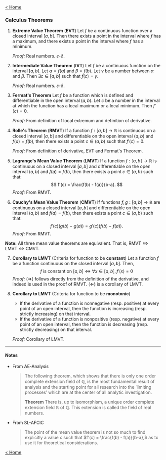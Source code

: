 [< Home](/index.html)



### Calculus Theorems



1. **Extreme Value Theorem** (**EVT**)
   Let $f$ be a continuous function over a closed interval $[a,b].$ Then there exists a point in the interval where $f$ has a maximum, and there exists a point in the interval where $f$​ has a minimum. 

   *Proof:* 
   Real numbers. $\varepsilon$-$\delta.$​ 

   

2. **Intermediate Value Theorem** (**IVT**)
   Let $f$ be a continuous function on the interval $[a,b].$ Let $\alpha = f(a)$ and $\beta = f(b).$ Let $\gamma$ be a number between $\alpha$ and $\beta.$  Then $\exists c \in [a,b]$ such that $f(c) = \gamma.$

   *Proof:* 
   Real numbers. $\varepsilon$-$\delta.$

   

3. **Fermat's Theorem**
   Let $f$ be a function which is defined and differentiable in the open interval $(a,b).$ Let $c$ be a number in the interval at which the function has a local maximum or a local minimum. Then $f'(c) = 0.$ 

   *Proof:* 
   From definition of local extremum and definition of derivative.

   

4. **Rolle's Theorem** (**RMVT**)
   If a function $f : [a, b] → \mathbb{R}$ is continuous on a closed interval $[a, b]$ and differentiable on the open interval $(a, b)$ and $f (a) = f (b),$ then there exists a point $c \in (a, b)$ such that $f'(c) = 0.$

   *Proof:* 
   From definition of derivative, EVT and Fermat's Theorem.

   

5. **Lagrange's Mean Value Theorem** (**LMVT**)
   If a function $f : [a, b] → \mathbb{R}$ is continuous on a closed interval $[a, b]$ and differentiable on the open interval $(a, b)$ and $f (a) = f (b),$ then there exists a point $c \in (a, b)$ such that: 
   $$
   f'(c) = \frac{f(b) - f(a)}{b-a}.
   $$
   *Proof:* 
   From RMVT.

   

6. **Cauchy's Mean Value Theorem** (**CMVT**)
   If functions $f, g : [a, b] → \mathbb{R}$ are continuous on a closed interval $[a, b]$ and differentiable on the open interval $(a, b)$ and $f (a) = f (b),$ then there exists a point $c \in (a, b)$ such that: 
   $$
   f'(c)(g(b) - g(a)) = g'(c)(f(b) - f(a)).
   $$
   *Proof:* 
   From RMVT.



**Note:** All three mean value theorems are equivalent. That is, RMVT $\iff$ LMVT $\iff$ CMVT.



7. **Corollary to LMVT** (Criteria for function to be **constant**)
   Let a function $f$​ be a function continuous on the closed interval $[a, b].$​ Then,
   $$
   \text{$f$ is constant on $[a,b$]} \iff \forall x \in [a,b], f'(x) = 0
   $$
   *Proof:* 
   $(\Rightarrow)$ follows directly from the definition of the derivative, and indeed is used in the proof of RMVT.
   $(\Leftarrow)$ is a corollary of LMVT.

   

8. **Corollary to LMVT** (Criteria for function to be **monotonic**)

   * If the derivative of a function is nonnegative (resp. positive) at every point of an open interval, then the function is increasing (resp. strictly increasing) on that interval.
   * If the derivative of a function is nonpositive (resp. negative) at every point of an open interval, then the function is decreasing (resp. strictly decreasing) on that interval.

   *Proof:* 
   Corollary of LMVT.



---

#### Notes

* From AE-Analysis

  > The following theorem, which shows that there is only one order complete extension field of $\mathbb{Q}$​, is the most fundamental result of analysis and the starting point for all research into the ‘limiting processes’ which are at the center of all analytic investigation.
  >
  > **Theorem** There is, up to isomorphism, a unique order complete extension field $\mathbb{R}$ of $\mathbb{Q}$​. This extension is called the field of real numbers.
  
* From SL-AFCIC

  > The point of the mean value theorem is not so much to find explicitly a value $c$ such that $f'(c) = \frac{f(b) - f(a)}{b-a},$ as to use it for theoretical considerations. 



[< Home](/index.html)